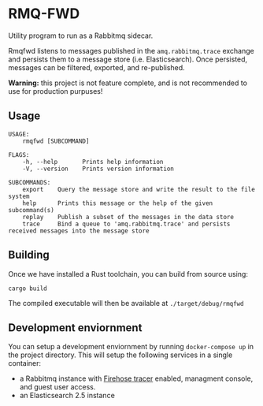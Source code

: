# RMQ-FWD

Utility program to run as a Rabbitmq sidecar.

Rmqfwd listens to messages published in the `amq.rabbitmq.trace` exchange and persists them to a message store (i.e. Elasticsearch).
Once persisted, messages can be filtered, exported, and re-published.

**Warning:** this project is not feature complete, and is not recommended to use for production purpuses!

## Usage

```
USAGE:
    rmqfwd [SUBCOMMAND]

FLAGS:
    -h, --help       Prints help information
    -V, --version    Prints version information

SUBCOMMANDS:
    export    Query the message store and write the result to the file system
    help      Prints this message or the help of the given subcommand(s)
    replay    Publish a subset of the messages in the data store
    trace     Bind a queue to 'amq.rabbitmq.trace' and persists received messages into the message store
```

## Building

Once we have installed a Rust toolchain, you can build from source using:

```
cargo build
```

The compiled executable will then be available at `./target/debug/rmqfwd`

## Development enviornment

You can setup a development enviornment by running `docker-compose up` in the project directory. This will setup the following services in a single container:

- a Rabbitmq instance with [Firehose tracer](https://www.rabbitmq.com/firehose.html) enabled, managment console, and guest user access.
- an Elasticsearch 2.5 instance


